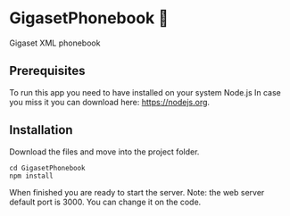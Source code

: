 # GigasetPhonebook :orange_book:
Gigaset XML phonebook 

## Prerequisites
To run this app you need to have installed on your system Node.js In case you miss it you can download here: https://nodejs.org.

## Installation

Download the files and move into the project folder. 

```
cd GigasetPhonebook
npm install
```
When finished you are ready to start the server.
Note: the web server default port is 3000. You can change it on the code.
